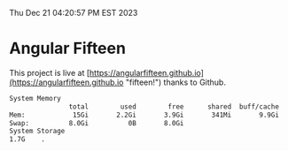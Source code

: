 Thu Dec 21 04:20:57 PM EST 2023

# Angular Fifteen


This project is live at [https://angularfifteen.github.io](https://angularfifteen.github.io "fifteen!") thanks to Github.

```bash
System Memory
               total        used        free      shared  buff/cache   available
Mem:            15Gi       2.2Gi       3.9Gi       341Mi       9.9Gi        13Gi
Swap:          8.0Gi          0B       8.0Gi
System Storage
1.7G	.
```
```bash
